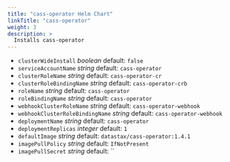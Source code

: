 ```yaml
---
title: "cass-operator Helm Chart"
linkTitle: "cass-operator"
weight: 3
description: >
  Installs cass-operator
---
```


* `clusterWideInstall`
  _boolean_
  default: `false`
* `serviceAccountName`
  _string_
  default: `cass-operator`
* `clusterRoleName`
  _string_
  default: `cass-operator-cr`
* `clusterRoleBindingName`
  _string_
  default: `cass-operator-crb`
* `roleName`
  _string_
  default: `cass-operator`
* `roleBindingName`
  _string_
  default: `cass-operator`
* `webhookClusterRoleName`
  _string_
  default: `cass-operator-webhook`
* `webhookClusterRoleBindingName`
  _string_
  default: `cass-operator-webhook`
* `deploymentName`
  _string_
  default: `cass-operator`
* `deploymentReplicas`
  _integer_
  default: `1`
* `defaultImage`
  _string_
  default: `datastax/cass-operator:1.4.1`
* `imagePullPolicy`
  _string_
  default: `IfNotPresent`
* `imagePullSecret`
  _string_
  default: ``
